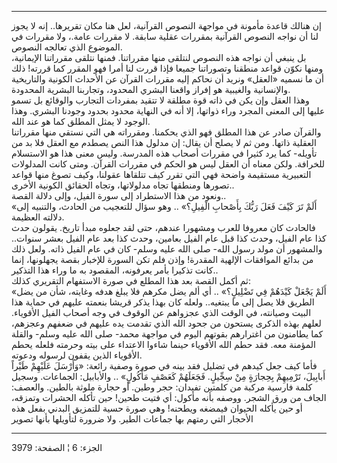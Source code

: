------------------------------------------------------------------------

إن هنالك قاعدة مأمونة في مواجهة النصوص القرآنية، لعل هنا مكان تقريرها..
إنه لا يجوز لنا أن نواجه النصوص القرآنية بمقررات عقلية سابقة. لا مقررات
عامة.، ولا مقررات في الموضوع الذي تعالجه النصوص.  
بل ينبغي أن نواجه هذه النصوص لنتلقى منها مقرراتنا. فمنها نتلقى مقرراتنا
الإيمانية، ومنها نكوّن قواعد منطقنا وتصوراتنا جميعا فإذا قررت لنا أمرا
فهو المقرر كما قررته! ذلك أن ما نسميه «العقل» ونريد أن نحاكم إليه مقررات
القرآن عن الأحداث الكونية والتاريخية والإنسانية والغيبية هو إفراز واقعنا
البشري المحدود، وتجاربنا البشرية المحدودة.  
وهذا العقل وإن يكن في ذاته قوة مطلقة لا تتقيد بمفردات التجارب والوقائع
بل تسمو عليها إلى المعنى المجرد وراء ذواتها، إلا أنه في النهاية محدود
بحدود وجودنا البشري. وهذا الوجود لا يمثل المطلق كما هو عند الله.  
والقرآن صادر عن هذا المطلق فهو الذي يحكمنا. ومقرراته هي التي نستقي منها
مقرراتنا العقلية ذاتها. ومن ثم لا يصلح أن يقال: إن مدلول هذا النص يصطدم
مع العقل فلا بد من تأويله- كما يرد كثيرا في مقررات أصحاب هذه المدرسة.
وليس معنى هذا هو الاستسلام للخرافة. ولكن معناه أن العقل ليس هو الحكم في
مقررات القرآن. ومتى كانت المدلولات التعبيرية مستقيمة واضحة فهي التي تقرر
كيف تتلقاها عقولنا، وكيف تصوغ منها قواعد تصورها ومنطقها تجاه مدلولاتها،
وتجاه الحقائق الكونية الأخرى..  
ونعود من هذا الاستطراد إلى سورة الفيل، وإلى دلالة القصة..  
«أَلَمْ تَرَ كَيْفَ فَعَلَ رَبُّكَ بِأَصْحابِ الْفِيلِ؟» .. وهو سؤال للتعجيب من الحادث،
والتنبيه إلى دلالته العظيمة.  
فالحادث كان معروفا للعرب ومشهورا عندهم، حتى لقد جعلوه مبدأ تاريخ. يقولون
حدث كذا عام الفيل، وحدث كذا قبل عام الفيل بعامين، وحدث كذا بعد عام الفيل
بعشر سنوات.. والمشهور أن مولد رسول الله- صلى الله عليه وسلم- كان في عام
الفيل ذاته. ولعل ذلك من بدائع الموافقات الإلهية المقدرة! وإذن فلم تكن
السورة للإخبار بقصة يجهلونها، إنما كانت تذكيرا بأمر يعرفونه، المقصود به
ما وراء هذا التذكير..  
ثم أكمل القصة بعد هذا المطلع في صورة الاستفهام التقريري كذلك:  
«أَلَمْ يَجْعَلْ كَيْدَهُمْ فِي تَضْلِيلٍ؟» .. أي ألم يضل مكرهم فلا يبلغ هدفه وغايته، شأن
من يضل الطريق فلا يصل إلى ما يبتغيه.. ولعله كان بهذا يذكر قريشا بنعمته
عليهم في حماية هذا البيت وصيانته، في الوقت الذي عجزواهم عن الوقوف في وجه
أصحاب الفيل الأقوياء. لعلهم بهذه الذكرى يستحون من جحود الله الذي تقدمت
يده عليهم في ضعفهم وعجزهم، كما يطامنون من اغترارهم بقوتهم اليوم في
مواجهة محمد- صلى الله عليه وسلم- والقلة المؤمنة معه. فقد حطم الله
الأقوياء حينما شاءوا الاعتداء على بيته وحرمته فلعله يحطم الأقوياء الذين
يقفون لرسوله ودعوته.  
فأما كيف جعل كيدهم في تضليل فقد بينه في صورة وصفية رائعة: «وَأَرْسَلَ عَلَيْهِمْ
طَيْراً أَبابِيلَ، تَرْمِيهِمْ بِحِجارَةٍ مِنْ سِجِّيلٍ. فَجَعَلَهُمْ كَعَصْفٍ مَأْكُولٍ» .. والأبابيل:
الجماعات. وسجيل كلمة فارسية مركبة من كلمتين تفيدان: حجر وطين. أو حجارة
ملوثة بالطين. والعصف: الجاف من ورق الشجر. ووصفه بأنه مأكول: أي فتيت
طحين! حين تأكله الحشرات وتمزقه، أو حين يأكله الحيوان فيمضغه ويطحنه! وهي
صورة حسية للتمزيق البدني بفعل هذه الأحجار التي رمتهم بها جماعات الطير.
ولا ضرورة لتأويلها بأنها تصوير

------------------------------------------------------------------------

الجزء: 6 ¦ الصفحة: 3979

